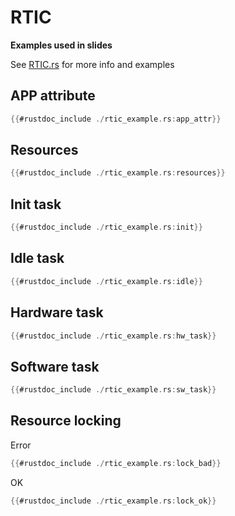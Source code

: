 # RTIC

**Examples used in slides**

See [RTIC.rs](https://rtic.rs) for more info and examples
## APP attribute

```rust
{{#rustdoc_include ./rtic_example.rs:app_attr}}
```

## Resources
```rust
{{#rustdoc_include ./rtic_example.rs:resources}}
```

## Init task
```rust
{{#rustdoc_include ./rtic_example.rs:init}}
```

## Idle task
```rust
{{#rustdoc_include ./rtic_example.rs:idle}}
```

## Hardware task
```rust
{{#rustdoc_include ./rtic_example.rs:hw_task}}
```

## Software task
```rust
{{#rustdoc_include ./rtic_example.rs:sw_task}}
```

## Resource locking
Error
```rust
{{#rustdoc_include ./rtic_example.rs:lock_bad}}
```

OK
```rust
{{#rustdoc_include ./rtic_example.rs:lock_ok}}
```